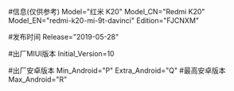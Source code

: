 #信息(仅供参考)
Model="红米 K20"
Model_CN="Redmi K20"
Model_EN="redmi-k20-mi-9t-davinci"
Edition="FJCNXM"

#发布时间
Release="2019-05-28"

#出厂MIUI版本
Initial_Version=10

#出厂安卓版本
Min_Android="P"
Extra_Android="Q"
#最高安卓版本
Max_Android="R"
